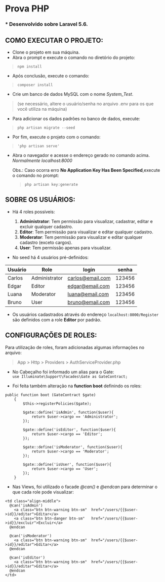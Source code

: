 # Prova PHP
### * Desenvolvido sobre Laravel 5.6.

## COMO EXECUTAR O PROJETO:
- Clone o projeto em sua máquina.  
- Abra o prompt e execute o comando no diretório do projeto:
> `npm install`
- Após conclusão, execute o comando:
> `composer install`
- Crie um banco de dados MySQL com o nome *System_Test*.  
> (se necessário, altere o usuário/senha no arquivo .env para os que você utiliza na máquina)
- Para adicionar os dados padrões no banco de dados, execute:
> `php artisan migrate --seed`
- Por fim, execute o projeto com o comando:
> `'php artisan serve'`
- Abra o navegador e acesse o endereço gerado no comando acima.  
_Normalmente localhost:8000_  

  Obs.: Caso ocorra erro **No Application Key Has Been Specified**,execute o comando no prompt:
    >`php artisan key:generate`

## SOBRE OS USUÁRIOS:
- Há 4 roles possíveis:
  1. **Administrator**: Tem permissão para visualizar, cadastrar, editar e excluir qualquer cadastro.
  2. **Editor**: Tem permissão para visualizar e editar qualquer cadastro.
  3. **Moderator**: Tem permissão para visualizar e editar qualquer cadastro (exceto cargos).
  4. **User**: Tem permissão apenas para visualizar.

- No seed há 4 usuários pré-definidos:

Usuário     | Role        | login             |   senha 
---------   | ------      | ------            | ------  
Carlos      |Administrator|carlos@email.com   |123456   
Edgar       |Editor       |edgar@email.com    |123456
Luana       |Moderator    |luana@email.com    |123456
Bruno       |User         |bruno@email.com    |123456

- Os usuários cadastrados através do endereço `localhost:8000/Register` são definidos com a role **Editor** por padrão.

## CONFIGURAÇÕES DE ROLES:

Para utilização de roles, foram adicionadas algumas informações no arquivo:
> App > Http > Providers > AuthServiceProvider.php

- No Cabeçalho foi informado um alias para o Gate:  
`use Illuminate\Support\Facades\Gate as GateContract;`

- Foi feita também alteração na **function boot** definindo os roles:
```
public function boot (GateContract $gate)
    {
        $this->registerPolicies($gate);

        $gate::define('isAdmin', function($user){
            return $user->cargo == 'Administrator';
        });
        
        $gate::define('isEditor', function($user){
            return $user->cargo == 'Editor';
        });

        $gate::define('isModerator', function($user){
            return $user->cargo == 'Moderator';
        });
        
        $gate::define('isUser', function($user){
            return $user->cargo == 'User';
        });
    }
```
- Nas Views, foi utilizado o facade _@can()_ e _@endcan_ para determinar o que cada role pode visualizar:
```
<td class="align-middle">
  @can('isAdmin')
    <a class="btn btn-warning btn-sm"  href="/users/{{$user->id}}/editar">Editar</a>
    <a class="btn btn-danger btn-sm"   href="/users/{{$user->id}}/excluir">Excluir</a>
  @endcan
  
  @can('isModerator')
    <a class="btn btn-warning btn-sm"  href="/users/{{$user->id}}/editar">Editar</a>
  @endcan

  @can('isEditor')
    <a class="btn btn-warning btn-sm"  href="/users/{{$user->id}}/editar">Editar</a>
  @endcan
</td>
```